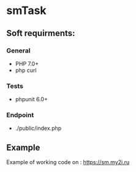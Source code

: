# smTask

## Soft requirments:

### General

* PHP 7.0+
* php curl

### Tests

* phpunit 6.0+

### Endpoint

* ./public/index.php


## Example

Example of working code on : https://sm.my2i.ru
